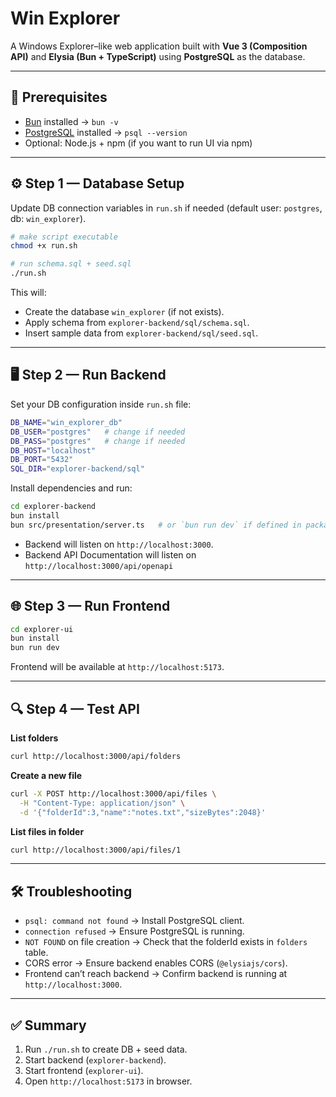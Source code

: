 # Win Explorer

A Windows Explorer–like web application built with **Vue 3 (Composition API)** and **Elysia (Bun + TypeScript)** using **PostgreSQL** as the database.

---

## 🚀 Prerequisites

- [Bun](https://bun.sh) installed → `bun -v`
- [PostgreSQL](https://www.postgresql.org/) installed → `psql --version`
- Optional: Node.js + npm (if you want to run UI via npm)

---

## ⚙️ Step 1 — Database Setup

Update DB connection variables in `run.sh` if needed (default user: `postgres`, db: `win_explorer`).

```bash
# make script executable
chmod +x run.sh

# run schema.sql + seed.sql
./run.sh
```

This will:

- Create the database `win_explorer` (if not exists).
- Apply schema from `explorer-backend/sql/schema.sql`.
- Insert sample data from `explorer-backend/sql/seed.sql`.

---

## 🖥 Step 2 — Run Backend

Set your DB configuration inside `run.sh` file:

```bash
DB_NAME="win_explorer_db"
DB_USER="postgres"   # change if needed
DB_PASS="postgres"   # change if needed
DB_HOST="localhost"
DB_PORT="5432"
SQL_DIR="explorer-backend/sql"
```

Install dependencies and run:

```bash
cd explorer-backend
bun install
bun src/presentation/server.ts   # or `bun run dev` if defined in package.json
```

- Backend will listen on `http://localhost:3000`.
- Backend API Documentation will listen on `http://localhost:3000/api/openapi`

---

## 🌐 Step 3 — Run Frontend

```bash
cd explorer-ui
bun install
bun run dev
```

Frontend will be available at `http://localhost:5173`.

---

## 🔍 Step 4 — Test API

**List folders**

```bash
curl http://localhost:3000/api/folders
```

**Create a new file**

```bash
curl -X POST http://localhost:3000/api/files \
  -H "Content-Type: application/json" \
  -d '{"folderId":3,"name":"notes.txt","sizeBytes":2048}'
```

**List files in folder**

```bash
curl http://localhost:3000/api/files/1
```

---

## 🛠 Troubleshooting

- `psql: command not found` → Install PostgreSQL client.
- `connection refused` → Ensure PostgreSQL is running.
- `NOT FOUND` on file creation → Check that the folderId exists in `folders` table.
- CORS error → Ensure backend enables CORS (`@elysiajs/cors`).
- Frontend can’t reach backend → Confirm backend is running at `http://localhost:3000`.

---

## ✅ Summary

1. Run `./run.sh` to create DB + seed data.
2. Start backend (`explorer-backend`).
3. Start frontend (`explorer-ui`).
4. Open `http://localhost:5173` in browser.
